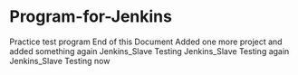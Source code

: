 # Program-for-Jenkins
Practice test program
End of this Document
Added one more project
and added something again
Jenkins_Slave Testing
Jenkins_Slave Testing again
Jenkins_Slave Testing now
